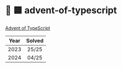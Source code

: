 # 🎄 🟦 advent-of-typescript

[Advent of TypeScript](https://www.adventofts.com/)

| Year | Solved |
| :--: | :----: |
| 2023 | 25/25  |
| 2024 | 04/25  |
